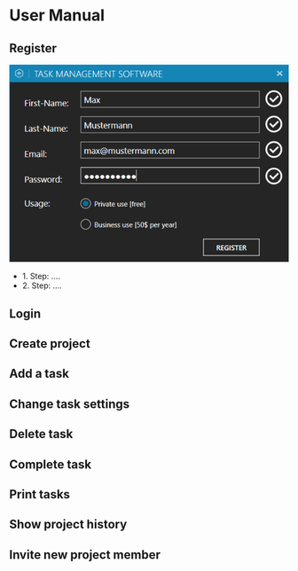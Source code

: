 # User Manual

## Register
<img src="https://github.com/MichiFrech/TMS/blob/master/User%20Manual/Pictures/Register.PNG"></img>
<ul>
  <li>1. Step: ....</li>
  <li>2. Step: ....</li>
</ul>

## Login


## Create project


## Add a task


## Change task settings


## Delete task


## Complete task


## Print tasks


## Show project history


## Invite new project member
